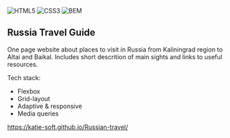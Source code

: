 ![HTML5](https://img.shields.io/badge/-HTML5-000?&logo=HTML5)
![CSS3](https://img.shields.io/badge/-CSS3-000?&logo=CSS3)
![BEM](https://img.shields.io/badge/-BEM-000?&logo=BEM)

**<h2>Russia Travel Guide</h2>**

One page website about places to visit in Russia from Kaliningrad region to Altai and Baikal. Includes short descrition of main sights and links to useful resources.

Tech stack:
- Flexbox
- Grid-layout
- Adaptive & responsive
- Media queries

https://katie-soft.github.io/Russian-travel/
